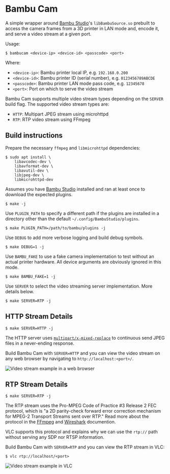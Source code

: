 Bambu Cam
=========

A simple wrapper around [Bambu Studio]'s `libBambuSource.so` prebuilt to access
the camera frames from a 3D printer in LAN mode and, encode it, and serve a
video stream at a given port.

Usage:

```
$ bambucam <device-ip> <device-id> <passcode> <port>
```

Where:

- `<device-ip>`: Bambu printer local IP, e.g. `192.168.0.200`
- `<device-id>`: Bambu printer ID (serial number), e.g. `0123456789ABCDE`
- `<passcode>`: Bambu printer LAN mode pass code, e.g. `12345678`
- `<port>`: Port on which to serve the video stream

Bambu Cam supports multiple video stream types depending on the `SERVER` build
flag. The supported video stream types are:

- `HTTP`: Multipart JPEG stream using microhttpd
- `RTP`: RTP video stream using FFmpeg

## Build instructions

Prepare the necessary `ffmpeg` and `libmicrohttpd` dependencies:

```
$ sudo apt install \
    libavcodec-dev \
    libavformat-dev \
    libavutil-dev \
    libjpeg-dev \
    libmicrohttpd-dev
```

Assumes you have [Bambu Studio] installed and ran at least once to download the
expected plugins.

```
$ make -j
```

Use `PLUGIN_PATH` to specify a different path if the plugins are installed in a
directory other than the default `~/.config/BambuStudio/plugins`.

```
$ make PLUGIN_PATH=/path/to/bambu/plugins -j
```

Use `DEBUG` to add more verbose logging and build debug symbols.

```
$ make DEBUG=1 -j
```

Use `BAMBU_FAKE` to use a fake camera implementation to test without an actual
printer hardware. All device arguments are obviously ignored in this mode.

```
$ make BAMBU_FAKE=1 -j
```

Use `SERVER` to select the video streaming server implementation. More details
below.

```
$ make SERVER=RTP -j
```

## HTTP Stream Details

```
$ make SERVER=HTTP -j
```

The HTTP server uses [`multipart/x-mixed-replace`] to continuous send JPEG files
in a never-ending response.

Build Bambu Cam with `SERVER=HTTP` and you can view the video stream on any web
browser by navigating to `http://localhost:<port>/`.

![Video stream example in a web browser](https://i.imgur.com/hvHuyc6.png])

[`multipart/x-mixed-replace`]:https://wiki.tcl-lang.org/page/multipart%2Fx-mixed-replace

## RTP Stream Details

```
$ make SERVER=RTP -j
```

The RTP stream uses the Pro-MPEG Code of Practice #3 Release 2 FEC protocol,
which is "a 2D parity-check forward error correction mechanism for MPEG-2
Transport Streams sent over RTP." Read more about the protocol in the [FFmpeg]
and [Wireshark] documention.

VLC supports this protocol and explains why we can use the `rtp://` path
without serving any SDP nor RTSP information.

Build Bambu Cam with `SERVER=RTP` and you can view the RTP stream in VLC:

```
$ vlc rtp://localhost/<port>
```

![Video stream example in VLC](https://i.imgur.com/lOo64MV.png)

[Bambu Studio]:https://bambulab.com/en/download/studio
[FFmpeg]:https://ffmpeg.org/ffmpeg-protocols.html#prompeg
[Wireshark]:https://wiki.wireshark.org/2dParityFEC
